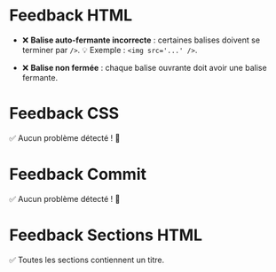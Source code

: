 # Feedback HTML

- ❌ **Balise auto-fermante incorrecte** : certaines balises doivent se terminer par `/>`. 💡 Exemple : `<img src='...' />`.

- ❌ **Balise non fermée** : chaque balise ouvrante doit avoir une balise fermante.



# Feedback CSS

✅ Aucun problème détecté ! 🎉


# Feedback Commit

✅ Aucun problème détecté ! 🎉


# Feedback Sections HTML

✅ Toutes les sections contiennent un titre.
